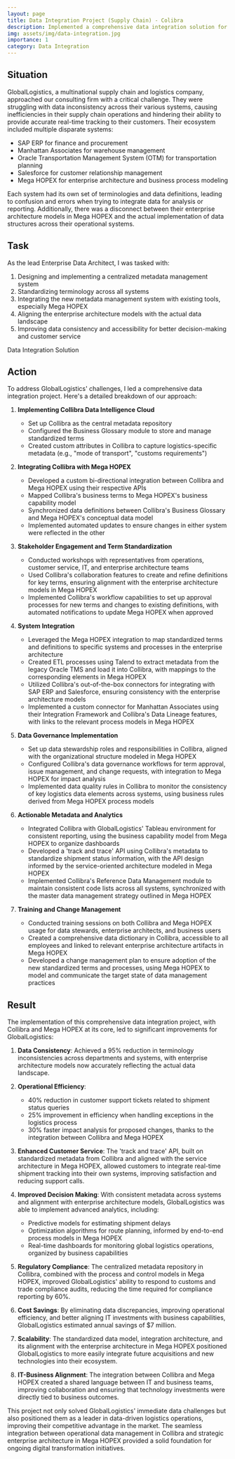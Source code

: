 ```yaml
---
layout: page
title: Data Integration Project (Supply Chain) - Colibra
description: Implemented a comprehensive data integration solution for a global logistics company using Collibra and Mega HOPEX, resulting in improved operational efficiency and data-driven decision making.
img: assets/img/data-integration.jpg
importance: 1
category: Data Integration
---
```


## Situation

GlobalLogistics, a multinational supply chain and logistics company, approached our consulting firm with a critical challenge. They were struggling with data inconsistency across their various systems, causing inefficiencies in their supply chain operations and hindering their ability to provide accurate real-time tracking to their customers. Their ecosystem included multiple disparate systems:

- SAP ERP for finance and procurement
- Manhattan Associates for warehouse management
- Oracle Transportation Management System (OTM) for transportation planning
- Salesforce for customer relationship management
- Mega HOPEX for enterprise architecture and business process modeling

Each system had its own set of terminologies and data definitions, leading to confusion and errors when trying to integrate data for analysis or reporting. Additionally, there was a disconnect between their enterprise architecture models in Mega HOPEX and the actual implementation of data structures across their operational systems.

## Task

As the lead Enterprise Data Architect, I was tasked with:

1. Designing and implementing a centralized metadata management system
2. Standardizing terminology across all systems
3. Integrating the new metadata management system with existing tools, especially Mega HOPEX
4. Aligning the enterprise architecture models with the actual data landscape
5. Improving data consistency and accessibility for better decision-making and customer service

<div class="row mt-3">
    <div class="col-sm mt-3 mt-md-0">
        <div id="architecture-diagram"></div>
    </div>
</div>
<div class="caption">
    Data Integration Solution
</div>

## Action

To address GlobalLogistics' challenges, I led a comprehensive data integration project. Here's a detailed breakdown of our approach:

1. **Implementing Collibra Data Intelligence Cloud**

   - Set up Collibra as the central metadata repository
   - Configured the Business Glossary module to store and manage standardized terms
   - Created custom attributes in Collibra to capture logistics-specific metadata (e.g., "mode of transport", "customs requirements")

2. **Integrating Collibra with Mega HOPEX**

   - Developed a custom bi-directional integration between Collibra and Mega HOPEX using their respective APIs
   - Mapped Collibra's business terms to Mega HOPEX's business capability model
   - Synchronized data definitions between Collibra's Business Glossary and Mega HOPEX's conceptual data model
   - Implemented automated updates to ensure changes in either system were reflected in the other

3. **Stakeholder Engagement and Term Standardization**

   - Conducted workshops with representatives from operations, customer service, IT, and enterprise architecture teams
   - Used Collibra's collaboration features to create and refine definitions for key terms, ensuring alignment with the enterprise architecture models in Mega HOPEX
   - Implemented Collibra's workflow capabilities to set up approval processes for new terms and changes to existing definitions, with automated notifications to update Mega HOPEX when approved

4. **System Integration**

   - Leveraged the Mega HOPEX integration to map standardized terms and definitions to specific systems and processes in the enterprise architecture
   - Created ETL processes using Talend to extract metadata from the legacy Oracle TMS and load it into Collibra, with mappings to the corresponding elements in Mega HOPEX
   - Utilized Collibra's out-of-the-box connectors for integrating with SAP ERP and Salesforce, ensuring consistency with the enterprise architecture models
   - Implemented a custom connector for Manhattan Associates using their Integration Framework and Collibra's Data Lineage features, with links to the relevant process models in Mega HOPEX

5. **Data Governance Implementation**

   - Set up data stewardship roles and responsibilities in Collibra, aligned with the organizational structure modeled in Mega HOPEX
   - Configured Collibra's data governance workflows for term approval, issue management, and change requests, with integration to Mega HOPEX for impact analysis
   - Implemented data quality rules in Collibra to monitor the consistency of key logistics data elements across systems, using business rules derived from Mega HOPEX process models

6. **Actionable Metadata and Analytics**

   - Integrated Collibra with GlobalLogistics' Tableau environment for consistent reporting, using the business capability model from Mega HOPEX to organize dashboards
   - Developed a 'track and trace' API using Collibra's metadata to standardize shipment status information, with the API design informed by the service-oriented architecture modeled in Mega HOPEX
   - Implemented Collibra's Reference Data Management module to maintain consistent code lists across all systems, synchronized with the master data management strategy outlined in Mega HOPEX

7. **Training and Change Management**
   - Conducted training sessions on both Collibra and Mega HOPEX usage for data stewards, enterprise architects, and business users
   - Created a comprehensive data dictionary in Collibra, accessible to all employees and linked to relevant enterprise architecture artifacts in Mega HOPEX
   - Developed a change management plan to ensure adoption of the new standardized terms and processes, using Mega HOPEX to model and communicate the target state of data management practices

## Result

The implementation of this comprehensive data integration project, with Collibra and Mega HOPEX at its core, led to significant improvements for GlobalLogistics:

1. **Data Consistency**: Achieved a 95% reduction in terminology inconsistencies across departments and systems, with enterprise architecture models now accurately reflecting the actual data landscape.

2. **Operational Efficiency**:

   - 40% reduction in customer support tickets related to shipment status queries
   - 25% improvement in efficiency when handling exceptions in the logistics process
   - 30% faster impact analysis for proposed changes, thanks to the integration between Collibra and Mega HOPEX

3. **Enhanced Customer Service**: The 'track and trace' API, built on standardized metadata from Collibra and aligned with the service architecture in Mega HOPEX, allowed customers to integrate real-time shipment tracking into their own systems, improving satisfaction and reducing support calls.

4. **Improved Decision Making**: With consistent metadata across systems and alignment with enterprise architecture models, GlobalLogistics was able to implement advanced analytics, including:

   - Predictive models for estimating shipment delays
   - Optimization algorithms for route planning, informed by end-to-end process models in Mega HOPEX
   - Real-time dashboards for monitoring global logistics operations, organized by business capabilities

5. **Regulatory Compliance**: The centralized metadata repository in Collibra, combined with the process and control models in Mega HOPEX, improved GlobalLogistics' ability to respond to customs and trade compliance audits, reducing the time required for compliance reporting by 60%.

6. **Cost Savings**: By eliminating data discrepancies, improving operational efficiency, and better aligning IT investments with business capabilities, GlobalLogistics estimated annual savings of $7 million.

7. **Scalability**: The standardized data model, integration architecture, and its alignment with the enterprise architecture in Mega HOPEX positioned GlobalLogistics to more easily integrate future acquisitions and new technologies into their ecosystem.

8. **IT-Business Alignment**: The integration between Collibra and Mega HOPEX created a shared language between IT and business teams, improving collaboration and ensuring that technology investments were directly tied to business outcomes.

This project not only solved GlobalLogistics' immediate data challenges but also positioned them as a leader in data-driven logistics operations, improving their competitive advantage in the market. The seamless integration between operational data management in Collibra and strategic enterprise architecture in Mega HOPEX provided a solid foundation for ongoing digital transformation initiatives.

<div class="row mt-3">
    <div class="col-sm mt-3 mt-md-0">
        <canvas id="performance-chart"></canvas>
    </div>
</div>

<script src="https://cdn.jsdelivr.net/npm/chart.js"></script>
<script src="{{ '/assets/js/supply-chain-analytics/chart.js' | relative_url }}"></script>
<script src="https://cdnjs.cloudflare.com/ajax/libs/mermaid/8.13.10/mermaid.min.js"></script>
<script>
mermaid.initialize({ startOnLoad: true });

document.addEventListener("DOMContentLoaded", function() {
    var diagram = `
    graph TD
        subgraph "Data Sources"
            SAP[SAP ERP]
            MA[Manhattan Associates WMS]
            OTM[Oracle TMS]
            SF[Salesforce CRM]
        end

        subgraph "Integration Layer"
            TALEND[Talend ETL]
            API[Custom APIs]
            CONN[Collibra Connectors]
        end

        subgraph "Core Systems"
            COL[Collibra Data Intelligence Cloud]
            HOPEX[Mega HOPEX]
        end

        subgraph "Data Governance"
            BG[Business Glossary]
            DQ[Data Quality Rules]
            WF[Workflows]
            RDM[Reference Data Management]
        end

        subgraph "Analytics & Reporting"
            TAB[Tableau]
            PRED[Predictive Models]
            DASH[Real-time Dashboards]
        end

        subgraph "External Interfaces"
            TT[Track & Trace API]
            CUST[Customer Systems]
        end

        %% Connections
        SAP --> |Metadata| CONN
        MA --> |Metadata| API
        OTM --> |Metadata| TALEND
        SF --> |Metadata| CONN

        TALEND --> COL
        API --> COL
        CONN --> COL

        COL <--> |Bi-directional Sync| HOPEX

        COL --> BG
        COL --> DQ
        COL --> WF
        COL --> RDM

        BG --> |Standardized Terms| TAB
        BG --> |Standardized Terms| PRED
        BG --> |Standardized Terms| DASH

        COL --> |Metadata| TT
        TT --> CUST

        HOPEX --> |Business Capability Model| TAB
        HOPEX --> |Process Models| PRED
        HOPEX --> |Service Architecture| TT

        %% Styles
        classDef dataSource fill:#e6f3ff,stroke:#6c8ebf
        classDef integration fill:#d5e8d4,stroke:#82b366
        classDef core fill:#ffe6cc,stroke:#d79b00
        classDef governance fill:#fff2cc,stroke:#d6b656
        classDef analytics fill:#f8cecc,stroke:#b85450
        classDef external fill:#e1d5e7,stroke:#9673a6

        class SAP,MA,OTM,SF dataSource
        class TALEND,API,CONN integration
        class COL,HOPEX core
        class BG,DQ,WF,RDM governance
        class TAB,PRED,DASH analytics
        class TT,CUST external
    `;
    
    var insertSvg = function(svgCode, bindFunctions) {
        document.getElementById("architecture-diagram").innerHTML = svgCode;
    };
    
    mermaid.render("mermaid-diagram", diagram, insertSvg);
});
</script>
